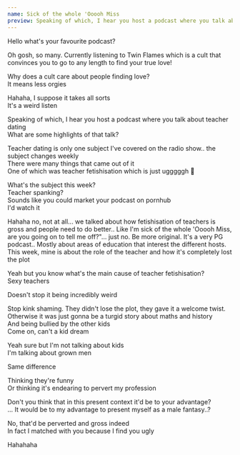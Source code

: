 ```yaml
---  
name: Sick of the whole 'Ooooh Miss
preview: Speaking of which, I hear you host a podcast where you talk about teacher dating. What are some highlights of that
---  
```

<div class="story-chat" markdown="1">
Hello what's your favourite podcast?  

Oh gosh, so many. Currently listening to Twin Flames which is a cult that convinces you to go to any length to find your true love!

Why does a cult care about people finding love?  
It means less orgies

Hahaha, I suppose it takes all sorts  
It's a weird listen

Speaking of which, I hear you host a podcast where you talk about teacher dating  
What are some highlights of that talk?

Teacher dating is only one subject I've covered on the radio show.. the subject changes weekly  
There were many things that came out of it  
One of which was teacher fetishisation which is just ugggggh 🤣

What's the subject this week?   
Teacher spanking?   
Sounds like you could market your podcast on pornhub  
I'd watch it

Hahaha no, not at all... we talked about how fetishisation of teachers is gross and people need to do better.. Like I'm sick of the whole 'Ooooh Miss, are you going on to tell me off?"... just no. Be more original. It's a very PG podcast.. Mostly about areas of education that interest the different hosts. This week, mine is about the role of the teacher and how it's completely lost the plot

Yeah but you know what's the main cause of teacher fetishisation?  
Sexy teachers

Doesn't stop it being incredibly weird

Stop kink shaming. They didn't lose the plot, they gave it a welcome twist.   
Otherwise it was just gonna be a turgid story about maths and history  
And being bullied by the other kids  
Come on, can't a kid dream

Yeah sure but I'm not talking about kids  
I'm talking about grown men

Same difference

Thinking they're funny  
Or thinking it's endearing to pervert my profession

Don't you think that in this present context it'd be to your advantage?  
... It would be to my advantage to present myself as a male fantasy..?

No, that'd be perverted and gross indeed  
In fact I matched with you because I find you ugly

Hahahaha

</div>
